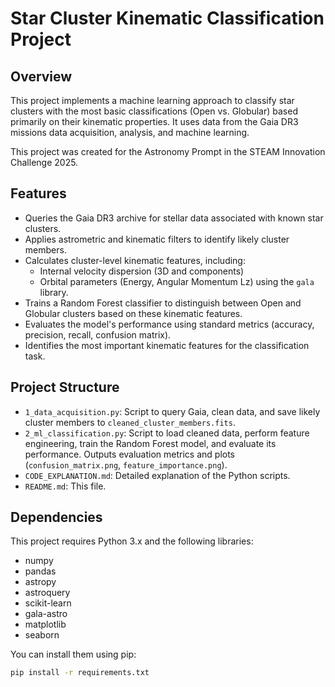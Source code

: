 # Star Cluster Kinematic Classification Project

## Overview

This project implements a machine learning approach to classify star clusters with the most basic classifications (Open vs. Globular) based primarily on their kinematic properties. It uses data from the Gaia DR3 missions data acquisition, analysis, and machine learning.

This project was created for the Astronomy Prompt in the STEAM Innovation Challenge 2025.

## Features

* Queries the Gaia DR3 archive for stellar data associated with known star clusters.
* Applies astrometric and kinematic filters to identify likely cluster members.
* Calculates cluster-level kinematic features, including:
    * Internal velocity dispersion (3D and components)
    * Orbital parameters (Energy, Angular Momentum Lz) using the `gala` library.
* Trains a Random Forest classifier to distinguish between Open and Globular clusters based on these kinematic features.
* Evaluates the model's performance using standard metrics (accuracy, precision, recall, confusion matrix).
* Identifies the most important kinematic features for the classification task.

## Project Structure

* `1_data_acquisition.py`: Script to query Gaia, clean data, and save likely cluster members to `cleaned_cluster_members.fits`.
* `2_ml_classification.py`: Script to load cleaned data, perform feature engineering, train the Random Forest model, and evaluate its performance. Outputs evaluation metrics and plots (`confusion_matrix.png`, `feature_importance.png`).
* `CODE_EXPLANATION.md`: Detailed explanation of the Python scripts.
* `README.md`: This file.

## Dependencies

This project requires Python 3.x and the following libraries:

* numpy
* pandas
* astropy
* astroquery
* scikit-learn
* gala-astro
* matplotlib
* seaborn

You can install them using pip:

```bash
pip install -r requirements.txt
